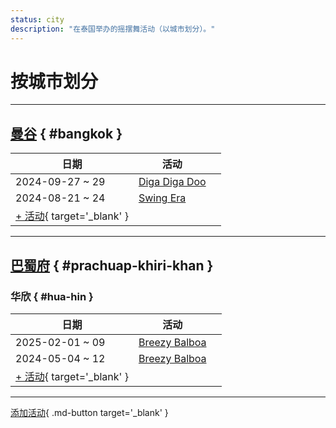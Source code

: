 ```yaml
---
status: city
description: "在泰国举办的摇摆舞活动（以城市划分）。"
---
```


# 按城市划分

---

## <a id=bangkok></a>[曼谷](#bangkok) { #bangkok }

| 日期 | 活动 | |
| --- | --- | --- |
| 2024-09-27 ~ 29 | [Diga Diga Doo](diga-diga-doo-2024.md) |  |
| 2024-08-21 ~ 24 | [Swing Era](swing-era-2024.md) |  |
| [+ 活动](https://github.com/swingdance/events/issues/new?assignees=&labels=add+event&projects=&template=02-add_entity.yml&title=%5B2025%2Fth%5D%20%3CName%3E&region=th&province=Bangkok&city=Bangkok&org_id=&date_starts=2025-&date_ends=2025-){ target='_blank' }

---

## <a id=prachuap-khiri-khan></a>[巴蜀府](#prachuap-khiri-khan) { #prachuap-khiri-khan }

### <a id=hua-hin></a>华欣 { #hua-hin }

| 日期 | 活动 | |
| --- | --- | --- |
| 2025-02-01 ~ 09 | [Breezy Balboa](breezy-balboa-2025.md) |  |
| 2024-05-04 ~ 12 | [Breezy Balboa](breezy-balboa-2024.md) |  |
| [+ 活动](https://github.com/swingdance/events/issues/new?assignees=&labels=add+event&projects=&template=02-add_entity.yml&title=%5B2025%2Fth%5D%20%3CName%3E&region=th&province=Prachuap%20Khiri%20Khan&city=Hua%20Hin&org_id=&date_starts=2025-&date_ends=2025-){ target='_blank' }

---

[添加活动](https://github.com/swingdance/events/issues/new?assignees=&labels=add+event&projects=&template=02-add_entity.yml&title=%5Bth%5D%20%3CName%3E&region=th&province=&city=&org_id=2025){ .md-button target='_blank' }
